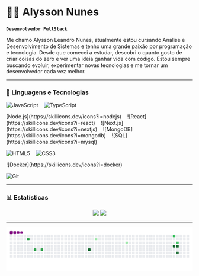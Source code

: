 # 👨‍💻 Alysson Nunes

**`Desenvolvedor FullStack`**

Me chamo Alysson Leandro Nunes, atualmente estou cursando Análise e Desenvolvimento de Sistemas e tenho uma grande paixão por programação e tecnologia. Desde que comecei a estudar, descobri o quanto gosto de criar coisas do zero e ver uma ideia ganhar vida com código. Estou sempre buscando evoluir, experimentar novas tecnologias e me tornar um desenvolvedor cada vez melhor.

---

### 🤖 Linguagens e Tecnologias

![JavaScript](https://skillicons.dev/icons?i=js)&nbsp;&nbsp;&nbsp;
![TypeScript](https://skillicons.dev/icons?i=ts)&nbsp;&nbsp;&nbsp;
<!-- -->[Node.js](https://skillicons.dev/icons?i=nodejs)&nbsp;&nbsp;&nbsp;
<!-- -->![React](https://skillicons.dev/icons?i=react)&nbsp;&nbsp;&nbsp;
<!-- -->![Next.js](https://skillicons.dev/icons?i=nextjs)&nbsp;&nbsp;&nbsp;
<!-- -->![MongoDB](https://skillicons.dev/icons?i=mongodb)&nbsp;&nbsp;&nbsp;
<!-- -->![SQL](https://skillicons.dev/icons?i=mysql)&nbsp;&nbsp;&nbsp;
![HTML5](https://skillicons.dev/icons?i=html)&nbsp;&nbsp;&nbsp;
![CSS3](https://skillicons.dev/icons?i=css)&nbsp;&nbsp;&nbsp;
<!-- -->![Docker](https://skillicons.dev/icons?i=docker)&nbsp;&nbsp;&nbsp;
![Git](https://skillicons.dev/icons?i=git)

---

### 📊 Estatísticas

<div align="center">
  <img height="180em" src="https://github-readme-stats.vercel.app/api?username=Alyssonln&show_icons=true&theme=tokyonight&hide_border=true" />
  <img height="180em" src="https://github-readme-stats.vercel.app/api/top-langs/?username=Alyssonln&layout=compact&theme=tokyonight&hide_border=true" />
</div>

---
![snake gif](https://github.com/Alyssonln/Alyssonln/blob/output/github-contribution-grid-snake.gif)
